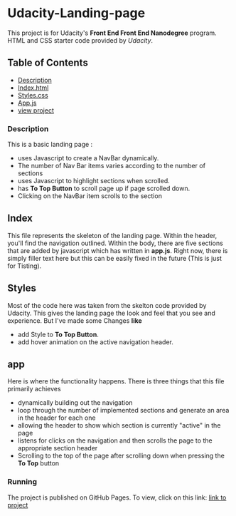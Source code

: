 # Udacity-Landing-page
This project is for Udacity's **Front End Front End Nanodegree** program. 
HTML and CSS starter code provided by *Udacity*.

## Table of Contents

* [Description](#Description)
* [Index.html](#Index)
* [Styles.css](#Styles)
* [App.js](#app)
* [view project](#Running)

### Description

This is a basic landing page :
* uses Javascript to create a NavBar dynamically.
* The number of Nav Bar items varies according to the number of sections
* uses Javascript to highlight sections when scrolled.
* has **To Top Button** to scroll page up if page scrolled down.
* Clicking on the NavBar item scrolls to the section

## Index
This file represents the skeleton of the landing page. Within the header, you'll find the navigation outlined. Within the body, there are five sections that are added by javascript which has written in **app.js**.
Right now, there is simply filler text here but this can be easily fixed in the future (This is just for Tisting).

## Styles
Most of the code here was taken from the skelton code provided by Udacity. This gives the landing page the look and feel that you see and experience.
But I've made some Changes **like**
* add Style to **To Top Button**.
* add hover animation on the active navigation header.


## app
Here is where the functionality happens. There is three things that this file primarily achieves
* dynamically building out the navigation
* loop through the number of implemented sections and generate an area in the header for each one
* allowing the header to show which section is currently "active" in the page
* listens for clicks on the navigation and then scrolls the page to the appropriate section header
* Scrolling to the top of the page after scrolling down when pressing the **To Top** button

### Running
The project is published on GitHub Pages. To view, 
click on this link: [link to project](https://htmlpreview.github.io/?https://github.com/ahmedtelbani/Udacity-Landing-page/blob/master/index.html)
